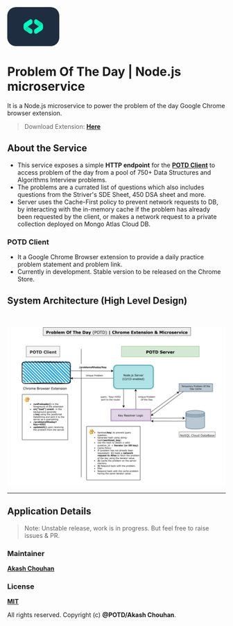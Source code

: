 <img src='assets/POTD_logo.png' width='120px' style="border-radius:20px">

# Problem Of The Day | Node.js microservice
It is a Node.js microservice to power the problem of the day Google Chrome browser extension.

> Download Extension: **[Here](https://github.com/Hack-Repository/POTD-UI "POTD Extension")**

## About the Service
* This service exposes a simple **HTTP endpoint** for the **[POTD Client](https://github.com/Hack-Repository/POTD-UI "POTD Extension")** to access problem of the day from a pool of 750+ Data Structures and Algorithms Interview problems. 
* The problems are a currated list of questions which also includes questions from the Striver's SDE Sheet, 450 DSA sheet and more.
* Server uses the Cache-First policy to prevent network requests to DB, by interacting with the in-memory cache if the problem has already been requested by the client, or makes a network request to a private collection deployed on Mongo Atlas Cloud DB.
  
### POTD Client
* It a Google Chrome Browser extension to provide a daily practice problem statement and problem link.
* Currently in development. Stable version to be released on the Chrome Store.

## System Architecture (High Level Design)

<br />

![System Architecture](./assets/System%20Architecture%20_DFD.png)

---

## Application Details

> Note: Unstable release, work is in progress. But feel free to raise issues & PR.

### Maintainer
**[Akash Chouhan](https://github.com/akashchouhan16 "akashchouhan16")**

### License
**[MIT]()**

All rights reserved. Copyright (c) **@POTD/Akash Chouhan**.




